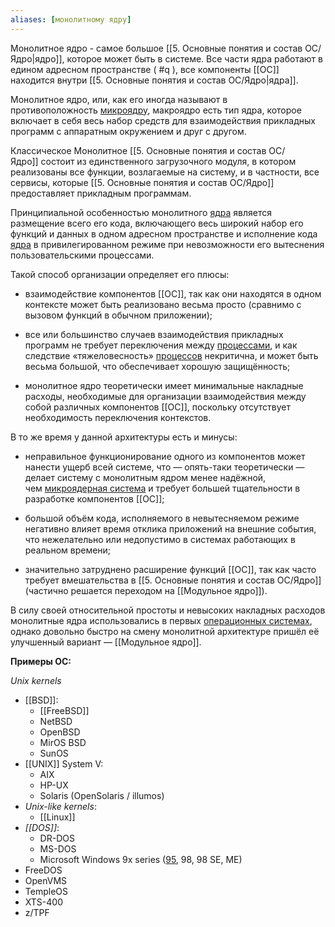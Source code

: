 ```yaml
---
aliases: [монолитному ядру]
---
```


Монолитное ядро - самое большое [[5. Основные понятия и состав ОС/Ядро|ядро]], которое может быть в системе. Все части ядра работают в едином адресном пространстве ( #q ), все компоненты [[ОС]] находится внутри [[5. Основные понятия и состав ОС/Ядро|ядра]].

Монолитное ядро, или, как его иногда называют в противоположность [микроядру](Микроядро.md), макроядро есть тип ядра, которое включает в себя весь набор средств для взаимодействия прикладных программ с аппаратным окружением и друг с другом.

Классическое Монолитное [[5. Основные понятия и состав ОС/Ядро]] состоит из единственного загрузочного модуля, в котором реализованы все функции, возлагаемые на систему, и в частности, все сервисы, которые [[5. Основные понятия и состав ОС/Ядро]] предоставляет прикладным программам.

Принципиальной особенностью монолитного [ядра](5.%20Основные%20понятия%20и%20состав%20ОС/Ядро.md) является размещение всего его кода, включающего весь широкий набор его функций и данных в одном адресном пространстве и исполнение кода [ядра](5.%20Основные%20понятия%20и%20состав%20ОС/Ядро.md) в привилегированном режиме при невозможности его вытеснения пользовательскими процессами.

Такой способ организации определяет его плюсы:

-   взаимодействие компонентов [[ОС]], так как они находятся в одном контексте может быть реализовано весьма просто (сравнимо с вызовом функций в обычном приложении);
    
-   все или большинство случаев взаимодействия прикладных программ не требует переключения между [процессами](процесс), и как следствие «тяжеловесность» [процессов](процесс) некритична, и может быть весьма большой, что обеспечивает хорошую защищённость;
    
-   монолитное ядро теоретически имеет минимальные накладные расходы, необходимые для организации взаимодействия между собой различных компонентов [[ОС]], поскольку отсутствует необходимость переключения контекстов.

В то же время у данной архитектуры есть и минусы:

-   неправильное функционирование одного из компонентов может нанести ущерб всей системе, что — опять-таки теоретически — делает систему с монолитным ядром менее надёжной, чем [микроядерная система](Микроядро.md) и требует большей тщательности в разработке компонентов [[ОС]];
    
-   большой объём кода, исполняемого в невытесняемом режиме негативно влияет время отклика приложений на внешние события, что нежелательно или недопустимо в системах работающих в реальном времени;
    
-   значительно затруднено расширение функций [[ОС]], так как часто требует вмешательства в [[5. Основные понятия и состав ОС/Ядро]] (частично решается переходом на [[Модульное ядро]]).
    

В силу своей относительной простоты и невысоких накладных расходов монолитные ядра использовались в первых [операционных системах](ОС.md), однако довольно быстро на смену монолитной архитектуре пришёл её улучшенный вариант — [[Модульное ядро]].

**Примеры ОС:**

*Unix kernels*
- [[BSD]]:
	- [[FreeBSD]]
	- NetBSD
	- OpenBSD
	- MirOS BSD
	- SunOS
- [[UNIX]] System V:
	- AIX
	- HP-UX
	- Solaris (OpenSolaris / illumos)
- *Unix-like kernels*:
	- [[Linux]]
- *[[DOS]]*:
	- DR-DOS
	- MS-DOS
	- Microsoft Windows 9x series ([95](Windows%2095.md), 98, 98 SE, ME)
- FreeDOS
- OpenVMS
- TempleOS
- XTS-400
- z/TPF